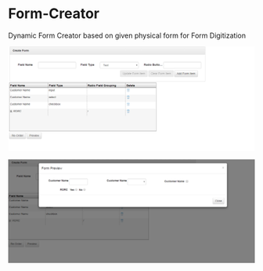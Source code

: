# Form-Creator


Dynamic Form Creator based on given physical form for Form Digitization

<img src="https://raw.githubusercontent.com/Miteshdv/Form-Creator/master/FormCreationView.PNG"></img>

<img src="https://raw.githubusercontent.com/Miteshdv/Form-Creator/master/FormPreview.PNG"></img>
